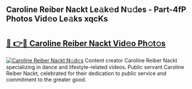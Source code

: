 ## Caroline Reiber Nackt Le𝚊k𝚎d N𝚞𝚍es - Part-4fP Photos Vid𝚎o Le𝚊ks xqcKs

# <h2><a href="http://fb62zmd.evod.top/?m=Caroline+Reiber+Nackt">🔗 👉🔴 Caroline Reiber Nackt Vid𝚎o Ph𝚘t𝚘s</a></h2>

[![Caroline Reiber Nackt N𝚞d𝚎s](https://i.imgur.com/8V9OHl7.gif)](http://fb62zmd.evod.top/?m=Caroline+Reiber+Nackt)
Content creator Caroline Reiber Nackt specializing in dance and lifestyle-related videos. Public servant Caroline Reiber Nackt, celebrated for their dedication to public service and commitment to the greater good. 
